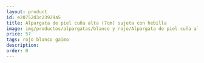 ```yaml
---
layout: product
id: e20752d3c23929a5
title: Alpargata de piel cuña alta (7cm) sujeta con hebilla 
image: img/productos/alpargatas/blanco y rojo/Alpargata de piel cuña alta (7cm) sujeta con hebilla =57 =rojo blanco gaimo.webp
price: 57 
tags: rojo blanco gaimo
description: 
order: 0
---
```


